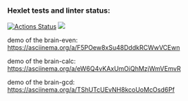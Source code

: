 ### Hexlet tests and linter status:
[![Actions Status](https://github.com/dr-angekok/python-project-lvl1/workflows/hexlet-check/badge.svg)](https://github.com/dr-angekok/python-project-lvl1/actions)
<a href="https://codeclimate.com/github/codeclimate/codeclimate/maintainability"><img src="https://api.codeclimate.com/v1/badges/a99a88d28ad37a79dbf6/maintainability" /></a>

demo of the brain-even: https://asciinema.org/a/F5POew8xSu48DddkRCWwVCEwn

demo of the brain-calc: https://asciinema.org/a/eW6Q4vKAxUmOiQhMzjWmVEmvR

demo of the brain-gcd: https://asciinema.org/a/TShUTcUEvNH8kcoUoMcOsd6Pf 

